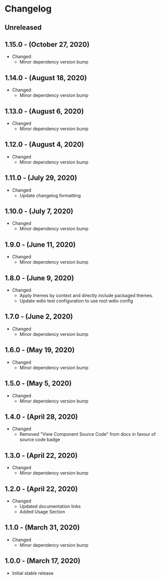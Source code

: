 # Changelog

## Unreleased

## 1.15.0 - (October 27, 2020)

* Changed
  * Minor dependency version bump

## 1.14.0 - (August 18, 2020)

* Changed
  * Minor dependency version bump

## 1.13.0 - (August 6, 2020)

* Changed
  * Minor dependency version bump

## 1.12.0 - (August 4, 2020)

* Changed
  * Minor dependency version bump

## 1.11.0 - (July 29, 2020)

* Changed
  * Update changelog formatting

## 1.10.0 - (July 7, 2020)

* Changed
  * Minor dependency version bump

## 1.9.0 - (June 11, 2020)

* Changed
  * Minor dependency version bump

## 1.8.0 - (June 9, 2020)

* Changed
  * Apply themes by context and directly include packaged themes.
  * Update wdio test configuration to use root wdio config

## 1.7.0 - (June 2, 2020)

* Changed
  * Minor dependency version bump

## 1.6.0 - (May 19, 2020)

* Changed
  * Minor dependency version bump

## 1.5.0 - (May 5, 2020)

* Changed
  * Minor dependency version bump

## 1.4.0 - (April 28, 2020)

* Changed
  * Removed "View Component Source Code" from docs in favour of source code badge

## 1.3.0 - (April 22, 2020)

* Changed
  * Minor dependency version bump

## 1.2.0 - (April 22, 2020)

* Changed
  * Updated documentation links
  * Added Usage Section

## 1.1.0 - (March 31, 2020)

* Changed
  * Minor dependency version bump

## 1.0.0 - (March 17, 2020)

* Initial stable release
